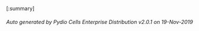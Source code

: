 






[:summary]

###### Auto generated by Pydio Cells Enterprise Distribution v2.0.1 on 19-Nov-2019
